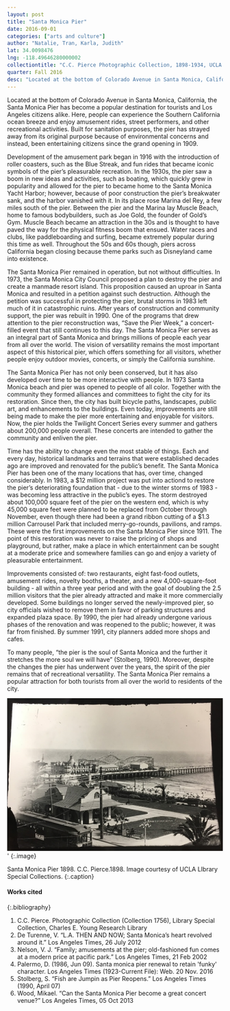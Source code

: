 ```yaml
---
layout: post
title: "Santa Monica Pier"
date: 2016-09-01
categories: ["arts and culture"]
author: "Natalie, Tran, Karla, Judith"
lat: 34.0098476
lng: -118.49646280000002
collectiontitle: "C.C. Pierce Photographic Collection, 1898-1934, UCLA Library Special Collections"
quarter: Fall 2016
desc: "Located at the bottom of Colorado Avenue in Santa Monica, California, the Santa Monica Pier has become a popular destination for tourists and Los Angeles citizens alike."
---
```

Located at the bottom of Colorado Avenue in Santa Monica, California, the Santa Monica Pier has become a popular destination for tourists and Los Angeles citizens alike. Here, people can experience the Southern California ocean breeze and enjoy amusement rides, street performers, and other recreational activities.  Built for sanitation purposes, the pier has strayed away from its original purpose because of environmental concerns and instead, been entertaining citizens since the grand opening in 1909.

Development of the amusement park began in 1916 with the introduction of roller coasters, such as the Blue Streak, and fun rides that became iconic symbols of the pier’s pleasurable recreation. In the 1930s, the pier saw a boom in new ideas and activities, such as boating, which quickly grew in popularity and allowed for the pier to became home to the Santa Monica Yacht Harbor; however, because of poor construction the pier’s breakwater sank, and the harbor vanished with it.  In its place rose Marina del Rey, a few miles south of the pier. Between the pier and the Marina lay Muscle Beach, home to famous bodybuilders, such as Joe Gold, the founder of Gold’s Gym.  Muscle Beach became an attraction in the 30s and is thought to have paved the way for the physical fitness boom that ensued. Water races and clubs, like paddleboarding and surfing, became extremely popular during this time as well. Throughout the 50s and 60s though, piers across California began closing because theme parks such as Disneyland came into existence.

The Santa Monica Pier remained in operation, but not without difficulties. In 1973, the Santa Monica City Council proposed a plan to destroy the pier and create a manmade resort island. This proposition caused an uproar in Santa Monica and resulted in a petition against such destruction. Although the petition was successful in protecting the pier, brutal storms in 1983 left much of it in catastrophic ruins. After years of construction and community support, the pier was rebuilt in 1990. One of the programs that drew attention to the pier reconstruction was, “Save the Pier Week,” a concert-filled event that still continues to this day. The Santa Monica Pier serves as an integral part of Santa Monica and brings millions of people each year from all over the world. The vision of versatility remains the most important aspect of this historical pier, which offers something for all visitors, whether people enjoy outdoor movies, concerts, or simply the California sunshine.

The Santa Monica Pier has not only been conserved, but it has also developed over time to be more interactive with people. In 1973 Santa Monica beach and pier was opened to people of all color. Together with the  community they formed alliances and committees to fight the city for its restoration.  Since then, the city has built bicycle paths, landscapes, public art, and enhancements to the buildings.  Even today, improvements are still being made to make the pier more entertaining and enjoyable for visitors. Now, the pier holds the Twilight Concert Series every summer and gathers about 200,000 people overall. These concerts are intended to gather the community and enliven the pier.

Time has the ability to change even the most stable of things. Each and every day, historical landmarks and terrains that were established decades ago are improved and renovated for the public’s benefit. The Santa Monica Pier has been one of the many locations that has, over time, changed considerably. In 1983, a $12 million project was put into actiond to restore the pier’s deteriorating foundation that - due to the winter storms of 1983 - was becoming less attractive in the public’s eyes. The storm destroyed about 100,000 square feet of the pier on the western end, which is why 45,000 square feet were planned to be replaced from October through November, even though there had been a grand ribbon cutting of a $1.3 million Carrousel Park that included merry-go-rounds, pavilions, and ramps. These were the first improvements on the Santa Monica Pier since 1911. The point of this restoration was never to raise the pricing of shops and playground, but rather, make a place in which entertainment can be sought at a moderate price and somewhere families can go and enjoy a variety of pleasurable entertainment.

Improvements consisted of: two restaurants, eight fast-food outlets, amusement rides, novelty booths, a theater, and a new 4,000-square-foot building - all within a three year period and with the goal of doubling the 2.5 million visitors that the pier already attracted and make it more commercially developed.  Some buildings no longer served the newly-improved pier, so city officials wished to remove them in favor of parking structures and expanded plaza space. By 1990, the pier had already undergone various phases of the renovation and was reopened to the public; however, it was far from finished. By summer 1991, city planners added more shops and cafes.

To many people, “the pier is the soul of Santa Monica and the further it stretches the more soul we will have” (Stolberg, 1990). Moreover, despite the changes the pier has underwent over the years, the spirit of the pier remains that of recreational versatility. The Santa Monica Pier remains a popular attraction for both tourists from all over the world to residents of the city.


![view of the Santa Monica Beach and the architectural structures around it](images/smpier1989.JPG)'
{:.image}

Santa Monica Pier 1898. C.C. Pierce.1898. Image courtesy of UCLA LIbrary Special Collections.
   {:.caption}


#### Works cited

{:.bibliography}
1. C.C. Pierce. Photographic Collection (Collection 1756), Library Special Collection, Charles E. Young Research Library
2. De Turenne, V.  “L.A. THEN AND NOW; Santa Monica’s heart revolved around it.”  Los Angeles Times, 26 July 2012
3. Nelson, V. J. “Family; amusements at the pier; old-fashioned fun comes at a modern price at pacific park.” Los Angeles Times, 21 Feb 2002
4. Palermo, D. (1986, Jun 09). Santa monica pier renewal to retain 'funky' character. Los Angeles Times (1923-Current File): Web. 20 Nov. 2016
5. Stolberg, S. “Fish are Jumpin as Pier Reopens.” Los Angeles Times (1990, April 07)
6. Wood, Mikael. “Can the Santa Monica Pier become a great concert venue?” Los Angeles Times, 05 Oct 2013
